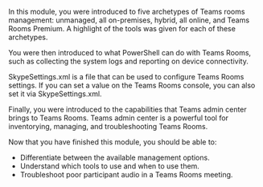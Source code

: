 In this module, you were introduced to five archetypes of Teams rooms management: unmanaged, all on-premises, hybrid, all online, and Teams Rooms Premium. A highlight of the tools was given for each of these archetypes.

You were then introduced to what PowerShell can do with Teams Rooms, such as collecting the system logs and reporting on device connectivity.

SkypeSettings.xml is a file that can be used to configure Teams Rooms settings. If you can set a value on the Teams Rooms console, you can also set it via SkypeSettings.xml.

Finally, you were introduced to the capabilities that Teams admin center brings to Teams Rooms. Teams admin center is a powerful tool for inventorying, managing, and troubleshooting Teams Rooms.

Now that you have finished this module, you should be able to:

- Differentiate between the available management options.
- Understand which tools to use and when to use them.
- Troubleshoot poor participant audio in a Teams Rooms meeting.
